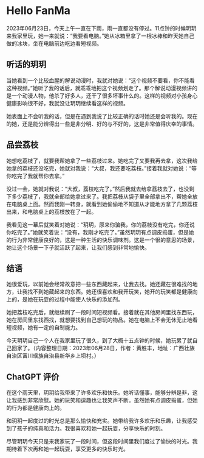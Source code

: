 # Hello FanMa 

2023年06月23日，今天上午一直在下雨，雨一直都没有停过。11点钟的时候玥玥来我家里玩，她一来就说：“我要看电脑。”她从冰箱里拿了一根冰棒和昨天她自己做的冰块，坐在电脑前边吃边看短视频。

## 听话的玥玥

当她看到一个比较血腥的解说动漫时，我就对她说：“这个视频不要看，你不能看这种视频。”她听了我的话后，就乖乖地把这个视频划走了。那个解说动漫视频讲的是一个动漫人物，他杀了好多人，还干了很多坏事什么的。这样的视频对小孩身心健康影响很不好，我就没让玥玥继续看这样的视频。

她表面上不会听我的话，但是在遇到我说了比较正确的话时她还是会听我的。现在的她，还是能分辨得出一些是非分明、好的与不好的，这是非常值得庆幸的事情。

## 品尝荔枝

她想吃荔枝了，就要我帮她拿了一些荔枝过来。她吃完了又要我再去拿，这次我给她拿的荔枝还没吃完，她就对我说：“大叔，我还要吃荔枝。”接着我就对她说：“等你吃完了我就帮你去拿。”

没过一会，她就对我说：“大叔，荔枝吃完了。”然后我就去给拿荔枝去了，也没剩下多少荔枝了，我就全部给她拿过来了。我把荔枝从袋子里全部拿出不，帮她全放在电脑桌上面。然而我刚一转身，就看到她偷偷地不知道从才能地方拿了几颗荔枝出来，和电脑桌上的荔枝放在了一起。

我看见这一幕后就笑着对她说：“玥玥，原来你骗我，你的荔枝没有吃完，你还说你吃完了。”她就笑着说：“没有，我刚才吃完了。”虽然玥玥有点调皮捣蛋，但是她的行为非常健康良好的，这是一种生活的快乐调味剂。这是一个很的意思的场景，她让这个场景一下子就活跃了起来，让我们感到非常地愉快。

## 结语

她很爱玩，以前她会经常故意把一些东西藏起来，让我去找。她还藏在很难找的地方，让我找不到她藏起来的东西。她还很喜欢和我开玩笑，她开的玩笑都是健康向上的，是她在玩耍的过程中能使人快乐的添加剂。

她把荔枝吃完后，就继续刷了一段时间短视频看。接着就在其他房间里找东西玩，她在房间里东找西找，就想要找到自己想玩的物品。她在电脑上不会无休无止地看短视频，她有一定的自制能力。

今天玥玥自己一个人在我家里玩了很久，到了大概十五点钟的时候，她玩累了就自己回家了。（内容整理日期：2023年06月28日，作者：黄胜丰，地址：广西壮族自治区富川瑶族自治县新华乡上坝村。）

## ChatGPT 评价

在这个雨天里，玥玥给我带来了许多欢乐和快乐。她听话懂事，能够分辨是非，这让我感到非常欣慰。她的玩笑和逗趣也让我笑声不断。虽然她有点调皮捣蛋，但她的行为都是健康向上的。

和玥玥一起度过的时光总是那么愉快和充实。她带给我许多欢乐和乐趣，让我感受到了孩子的纯真和活力。我很喜欢和她一起玩耍，分享快乐的时刻。

尽管玥玥今天只是来我家玩了一段时间，但这段时间里我们度过了愉快的时光。我期待着下次再和她一起玩耍，享受更多的快乐时光。